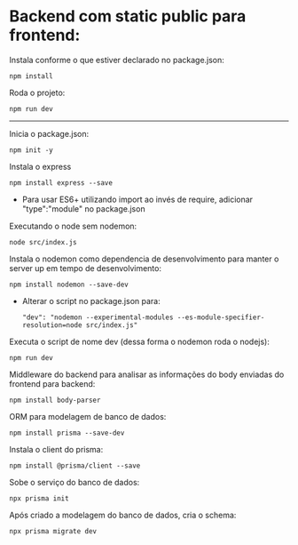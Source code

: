 # Backend com static public para frontend:

Instala conforme o que estiver declarado no package.json:
```
npm install
```
Roda o projeto:
```
npm run dev
```
---------------------------------------------

Inicia o package.json:
```
npm init -y
```
Instala o express
```
npm install express --save
```
- Para usar ES6+ utilizando import ao invés de require, adicionar "type":"module" no package.json

Executando o node sem nodemon:
```
node src/index.js
```
Instala o nodemon como dependencia de desenvolvimento para manter o server up em tempo de desenvolvimento:
```
npm install nodemon --save-dev
```
- Alterar o script no package.json para:
    ```
    "dev": "nodemon --experimental-modules --es-module-specifier-resolution=node src/index.js"
    ```
Executa o script de nome dev (dessa forma o nodemon roda o nodejs):
```
npm run dev
```
Middleware do backend para analisar as informações do body enviadas do frontend para backend:
```
npm install body-parser
```
ORM para modelagem de banco de dados:
```
npm install prisma --save-dev
```
Instala o client do prisma:
```
npm install @prisma/client --save
```
Sobe o serviço do banco de dados:
```
npx prisma init
```
Após criado a modelagem do banco de dados, cria o schema:
```
npx prisma migrate dev
```
